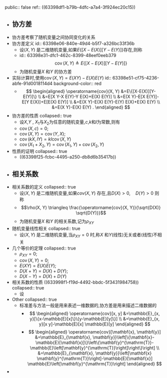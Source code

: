 public:: false
ref:: ((63398df1-b79b-4dfc-a7a4-3f924ec20c15))

- ## 协方差
- 协方差考察了随机变量之间协同变化的关系
- 协方差定义
  id:: 63398e06-840e-49d4-b5f7-a326bc33f36b
	- 设$(X,Y)$ 是二维随机变量,如果$E\{[X-E(X)][Y-E(Y)]\}$存在,则称
	- id:: 63398e31-dfc1-462c-8399-48eef0eeb379
	  $$\operatorname{cov}(X, Y) \triangleq E\{[X-E(X)][Y-E(Y)]\}$$
	- 为随机变量$X$ 和$Y$ 的协方差
- 实际计算时,使用$\operatorname{cov}(X, Y)=E(X Y)-E(X) E(Y)$
  id:: 63398e51-cf75-4236-abfe-91d0018114d4
  background-color:: red
	- $$
	  \begin{aligned}
	  \operatorname{cov}(X, Y) &=E\{[X-E(X)][Y-E(Y)]\} \\
	  &=E[X Y-X E(Y)-Y E(X)+E(X) E(Y)] \\
	  &=E(X Y)-E[X E(Y)]-E[Y E(X)]+E[E(X) E(Y)] \\
	  &=E(X Y)-E(X) E(Y)-E(Y) E(X)+E(X) E(Y) \\
	  &=E(X Y)-E(X) E(Y) .
	  \end{aligned}
	  $$
- 协方差的性质
  collapsed:: true
	- 设$X$,$Y$ , $X_1$与$X_2$为任意的随机变量,$c$,$k$和$l$为常数,则有
	- $\operatorname{cov}(X, c)=0$;
	- $\operatorname{cov}(X, Y)=\operatorname{cov}(Y, X)$;
	- $\operatorname{cov}(k X, l Y)=k l \operatorname{cov}(X, Y)$
	- $\operatorname{cov}\left(X_1+X_2, Y\right)=\operatorname{cov}\left(X_1, Y\right)+\operatorname{cov}\left(X_2, Y\right)$
- 性质的证明
  collapsed:: true
	- ((63398f25-fcbc-4495-a250-db8d6b35417b))
- ## 相关系数
- 相关系数的定义
  collapsed:: true
	- 设$(X,Y)$ 是二维随机变量,如果$cov(X,Y)$ 存在,且$D(X)>0, \quad D(Y)>0$ 则称
	- $$\rho(X, Y) \triangleq \frac{\operatorname{cov}(X, Y)}{\sqrt{D(X)} \sqrt{D(Y)}}$$
	- 为随机变量$X$ 和$Y$ 的相关系数,记为$\rho_{X Y}$
- 随机变量线性相关
  collapsed:: true
	- 设$(X,Y)$ 是二维随机变量,当$\rho_{X Y}=0$ 时,称$X$ 和$Y$(线性)无关或者(线性)不相关
- 几个等价的定理
  collapsed:: true
	- $\rho_{X Y}=0 ;$
	- $\operatorname{cov}(X, Y)=0$;
	- $E(X Y)=E(X) E(Y) ;$
	- $D(X+Y)=D(X)+D(Y)$;
	- $D(X-Y)=D(X)+D(Y)$
- 相关系数的性质 ((633998f1-f19d-4492-bbdc-5f3431984758))
  collapsed:: true
	- 设
- Other
  collapsed:: true
	- 标准差与方法一般是用来表述一维数据的,协方差是用来描述二维数据的
		- $$
		  \begin{aligned}
		  \operatorname{cov}[x, y] &=\mathbb{E}_{x, y}[\{x-\mathbb{E}[x]\}\{y-\mathbb{E}[y]\}] \\
		  &=\mathbb{E}_{x, y}[x y]-\mathbb{E}[x] \mathbb{E}[y]
		  \end{aligned}
		  $$
		- $$
		  \begin{aligned}
		  \operatorname{cov}[\mathbf{x}, \mathbf{y}] &=\mathbb{E}_{\mathbf{x}, \mathbf{y}}\left[\{\mathbf{x}-\mathbb{E}[\mathbf{x}]\}\left\{\mathbf{y}^{\mathrm{T}}-\mathbb{E}\left[\mathbf{y}^{\mathrm{T}}\right]\right\}\right] \\
		  &=\mathbb{E}_{\mathbf{x}, \mathbf{y}}\left[\mathbf{x} \mathbf{y}^{\mathrm{T}}\right]-\mathbb{E}[\mathbf{x}] \mathbb{E}\left[\mathbf{y}^{\mathrm{T}}\right]
		  \end{aligned}
		  $$
-